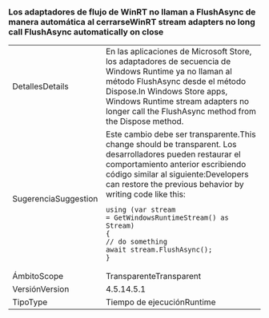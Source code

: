 ### <a name="winrt-stream-adapters-no-long-call-flushasync-automatically-on-close"></a><span data-ttu-id="f5186-101">Los adaptadores de flujo de WinRT no llaman a FlushAsync de manera automática al cerrarse</span><span class="sxs-lookup"><span data-stu-id="f5186-101">WinRT stream adapters no long call FlushAsync automatically on close</span></span>

|   |   |
|---|---|
|<span data-ttu-id="f5186-102">Detalles</span><span class="sxs-lookup"><span data-stu-id="f5186-102">Details</span></span>|<span data-ttu-id="f5186-103">En las aplicaciones de Microsoft Store, los adaptadores de secuencia de Windows Runtime ya no llaman al método FlushAsync desde el método Dispose.</span><span class="sxs-lookup"><span data-stu-id="f5186-103">In Windows Store apps, Windows Runtime stream adapters no longer call the FlushAsync method from the Dispose method.</span></span>|
|<span data-ttu-id="f5186-104">Sugerencia</span><span class="sxs-lookup"><span data-stu-id="f5186-104">Suggestion</span></span>|<span data-ttu-id="f5186-105">Este cambio debe ser transparente.</span><span class="sxs-lookup"><span data-stu-id="f5186-105">This change should be transparent.</span></span> <span data-ttu-id="f5186-106">Los desarrolladores pueden restaurar el comportamiento anterior escribiendo código similar al siguiente:</span><span class="sxs-lookup"><span data-stu-id="f5186-106">Developers can restore the previous behavior by writing code like this:</span></span><pre><code class="language-csharp">using (var stream = GetWindowsRuntimeStream() as Stream)&#13;&#10;{&#13;&#10;// do something&#13;&#10;await stream.FlushAsync();&#13;&#10;}&#13;&#10;</code></pre>|
|<span data-ttu-id="f5186-107">Ámbito</span><span class="sxs-lookup"><span data-stu-id="f5186-107">Scope</span></span>|<span data-ttu-id="f5186-108">Transparente</span><span class="sxs-lookup"><span data-stu-id="f5186-108">Transparent</span></span>|
|<span data-ttu-id="f5186-109">Versión</span><span class="sxs-lookup"><span data-stu-id="f5186-109">Version</span></span>|<span data-ttu-id="f5186-110">4.5.1</span><span class="sxs-lookup"><span data-stu-id="f5186-110">4.5.1</span></span>|
|<span data-ttu-id="f5186-111">Tipo</span><span class="sxs-lookup"><span data-stu-id="f5186-111">Type</span></span>|<span data-ttu-id="f5186-112">Tiempo de ejecución</span><span class="sxs-lookup"><span data-stu-id="f5186-112">Runtime</span></span>|

